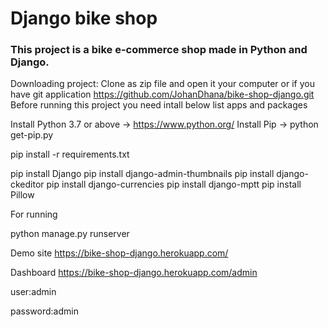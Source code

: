 # Django bike shop
### This project is a bike e-commerce  shop made in  Python and Django.

Downloading project:
Clone as zip file and open it your computer or if you have git application
https://github.com/JohanDhana/bike-shop-django.git
Before running this project you need intall below list apps and packages

Install Python 3.7 or above -> https://www.python.org/
Install Pip -> python get-pip.py

 pip install -r requirements.txt

pip install Django
pip install django-admin-thumbnails
pip install django-ckeditor
pip install django-currencies
pip install django-mptt
pip install Pillow

For running

python manage.py runserver

Demo site
https://bike-shop-django.herokuapp.com/ 

Dashboard
https://bike-shop-django.herokuapp.com/admin

user:admin

password:admin
